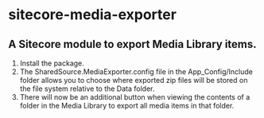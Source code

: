 sitecore-media-exporter
=======================

A Sitecore module to export Media Library items.
------------------------------------------------

1. Install the package.
2. The SharedSource.MediaExporter.config file in the App_Config/Include folder allows you to choose where exported zip files will be stored on the file system relative to the Data folder.
3. There will now be an additional button when viewing the contents of a folder in the Media Library to export all media items in that folder.
